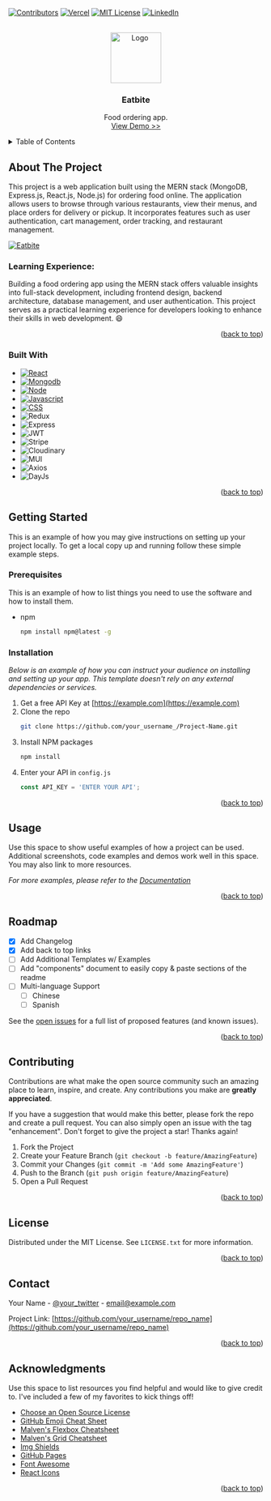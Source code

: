 <a name="readme-top"></a>

[![Contributors][contributors-shield]][contributors-url]
[![Vercel][vercel-shield]][vercel-url]
[![MIT License][license-shield]][license-url]
[![LinkedIn][linkedin-shield]][linkedin-url]



<!-- PROJECT LOGO -->
<br />
<div align="center">
   <a href="https://place-picker-frontend.vercel.app/">
    <img src="https://raw.githubusercontent.com/anshi06/Eatbite/master/images/eatbite.webp" alt="Logo" width="100" height="100">
  </a>
  <h3 align="center">Eatbite</h3>
  <p align="center">
    Food ordering app.
    <br />
    <a href="https://eatbite-frontend.vercel.app/">View Demo >></a>
  </p>
</div>




<!-- TABLE OF CONTENTS -->
<details>
  <summary>Table of Contents</summary>
  <ol>
    <li>
      <a href="#about-the-project">About The Project</a>
      <ul>
        <li><a href="#built-with">Built With</a></li>
      </ul>
    </li>
    <li>
      <a href="#getting-started">Getting Started</a>
      <ul>
        <li><a href="#prerequisites">Prerequisites</a></li>
        <li><a href="#installation">Installation</a></li>
      </ul>
    </li>
    <li><a href="#usage">Usage</a></li>
    <li><a href="#license">License</a></li>
    <li><a href="#contact">Contact</a></li>
    <li><a href="#acknowledgments">Acknowledgments</a></li>
  </ol>
</details>



<!-- ABOUT THE PROJECT -->
## About The Project
This project is a web application built using the MERN stack (MongoDB, Express.js, React.js, Node.js) for ordering food online. The application allows users to browse through various restaurants, view their menus, and place orders for delivery or pickup. It incorporates features such as user authentication, cart management, order tracking, and restaurant management.

[![Eatbite][pics]]('/images/pics.jpg')



### Learning Experience: 
Building a food ordering app using the MERN stack offers valuable insights into full-stack development, including frontend design, backend architecture, database management, and user authentication. This project serves as a practical learning experience for developers looking to enhance their skills in web development. :smile:

<p align="right">(<a href="#readme-top">back to top</a>)</p>



### Built With
* [![React][React.js]][React-url]
* [![Mongodb][Mongo]][Mongo-url]
* [![Node][Node.js]][Node-url]
* [![Javascript][Javascript]][Js-url]
* [![CSS][CSS]][Css-url]
* ![Redux][Redux]
* ![Express][Express]
* ![JWT][JWT]
* ![Stripe][Stripe]
* ![Cloudinary][Cloudinary]
* ![MUI][MUI]
* ![Axios][Axios]
* ![DayJs][DayJs]
<p align="right">(<a href="#readme-top">back to top</a>)</p>



<!-- GETTING STARTED -->
## Getting Started

This is an example of how you may give instructions on setting up your project locally.
To get a local copy up and running follow these simple example steps.

### Prerequisites

This is an example of how to list things you need to use the software and how to install them.
* npm
  ```sh
  npm install npm@latest -g
  ```

### Installation

_Below is an example of how you can instruct your audience on installing and setting up your app. This template doesn't rely on any external dependencies or services._

1. Get a free API Key at [https://example.com](https://example.com)
2. Clone the repo
   ```sh
   git clone https://github.com/your_username_/Project-Name.git
   ```
3. Install NPM packages
   ```sh
   npm install
   ```
4. Enter your API in `config.js`
   ```js
   const API_KEY = 'ENTER YOUR API';
   ```

<p align="right">(<a href="#readme-top">back to top</a>)</p>



<!-- USAGE EXAMPLES -->
## Usage

Use this space to show useful examples of how a project can be used. Additional screenshots, code examples and demos work well in this space. You may also link to more resources.

_For more examples, please refer to the [Documentation](https://example.com)_

<p align="right">(<a href="#readme-top">back to top</a>)</p>



<!-- ROADMAP -->
## Roadmap

- [x] Add Changelog
- [x] Add back to top links
- [ ] Add Additional Templates w/ Examples
- [ ] Add "components" document to easily copy & paste sections of the readme
- [ ] Multi-language Support
    - [ ] Chinese
    - [ ] Spanish

See the [open issues](https://github.com/othneildrew/Best-README-Template/issues) for a full list of proposed features (and known issues).

<p align="right">(<a href="#readme-top">back to top</a>)</p>



<!-- CONTRIBUTING -->
## Contributing

Contributions are what make the open source community such an amazing place to learn, inspire, and create. Any contributions you make are **greatly appreciated**.

If you have a suggestion that would make this better, please fork the repo and create a pull request. You can also simply open an issue with the tag "enhancement".
Don't forget to give the project a star! Thanks again!

1. Fork the Project
2. Create your Feature Branch (`git checkout -b feature/AmazingFeature`)
3. Commit your Changes (`git commit -m 'Add some AmazingFeature'`)
4. Push to the Branch (`git push origin feature/AmazingFeature`)
5. Open a Pull Request

<p align="right">(<a href="#readme-top">back to top</a>)</p>



<!-- LICENSE -->
## License

Distributed under the MIT License. See `LICENSE.txt` for more information.

<p align="right">(<a href="#readme-top">back to top</a>)</p>



<!-- CONTACT -->
## Contact

Your Name - [@your_twitter](https://twitter.com/your_username) - email@example.com

Project Link: [https://github.com/your_username/repo_name](https://github.com/your_username/repo_name)

<p align="right">(<a href="#readme-top">back to top</a>)</p>



<!-- ACKNOWLEDGMENTS -->
## Acknowledgments

Use this space to list resources you find helpful and would like to give credit to. I've included a few of my favorites to kick things off!

* [Choose an Open Source License](https://choosealicense.com)
* [GitHub Emoji Cheat Sheet](https://www.webpagefx.com/tools/emoji-cheat-sheet)
* [Malven's Flexbox Cheatsheet](https://flexbox.malven.co/)
* [Malven's Grid Cheatsheet](https://grid.malven.co/)
* [Img Shields](https://shields.io)
* [GitHub Pages](https://pages.github.com)
* [Font Awesome](https://fontawesome.com)
* [React Icons](https://react-icons.github.io/react-icons/search)

<p align="right">(<a href="#readme-top">back to top</a>)</p>



<!-- MARKDOWN LINKS & IMAGES -->
<!-- https://www.markdownguide.org/basic-syntax/#reference-style-links -->
[contributors-shield]: https://img.shields.io/badge/Contributers-1-blue
[contributors-url]: https://github.com/anshi06/Eatbite/graphs/contributors
[vercel-shield]: https://img.shields.io/badge/Preview-vercel-blue
[vercel-url]:https://vercel.com/anshika-upadhyays-projects
[linkedin-shield]: https://img.shields.io/badge/linkedIn-ln-blue
[linkedin-url]: https://www.linkedin.com/in/anshika-upadhyay-541309221/
[license-url]:https://github.com/anshi06/Eatbite/blob/master/LICENSE
[license-shield]: https://img.shields.io/badge/licence-MTS-blue

[pics]: images/pics.jpg

[React.js]: https://img.shields.io/badge/React-20232A?style=for-the-badge&logo=react&logoColor=61DAFB
[React-url]: https://reactjs.org/
[Mongo]: https://img.shields.io/badge/MongoDB-4EA94B?style=for-the-badge&logo=mongodb&logoColor=white
[Mongo-url]: https://mongoosejs.com/
[Express.js]: https://img.shields.io/badge/Express%20js-000000?style=for-the-badge&logo=express&logoColor=white
[Express-url]:https://expressjs.com/
[Node.js]: https://img.shields.io/badge/Node%20js-339933?style=for-the-badge&logo=nodedotjs&logoColor=white
[Node-url]:https://nodejs.org/en
[Javascript]: https://img.shields.io/badge/JavaScript-323330?style=for-the-badge&logo=javascript&logoColor=F7DF1E
[Js-url]:https://developer.mozilla.org/en-US/docs/Web/JavaScript
[Css-url]:https://css3.com/
[CSS]: https://img.shields.io/badge/tailwindcss-%2338B2AC.svg?style=for-the-badge&logo=tailwind-css&logoColor=white
[Redux]: https://img.shields.io/badge/redux-%23593d88.svg?style=for-the-badge&logo=redux&logoColor=white
[Express]: https://img.shields.io/badge/express.js-%23404d59.svg?style=for-the-badge&logo=express&logoColor=%2361DAFB
[JWT]: https://img.shields.io/badge/JWT-black?style=for-the-badge&logo=JSON%20web%20tokens
[Stripe]:https://img.shields.io/badge/Stripe-E60012?style=for-the-badge&logo=stripe&logoColor=white
[Cloudinary]: https://img.shields.io/badge/Cloudinary-2185D0?style=for-the-badge&logo=Cloudinary&logoColor=white
[MUI]: https://img.shields.io/badge/MUI-%230081CB.svg?style=for-the-badge&logo=mui&logoColor=white
[Axios]: https://img.shields.io/badge/Axios-005571?style=for-the-badge&logo=axios
[DayJs]: https://img.shields.io/badge/day.js-white.svg?style=for-the-badge&logo=day.js&logoColor=%238BC0D0
